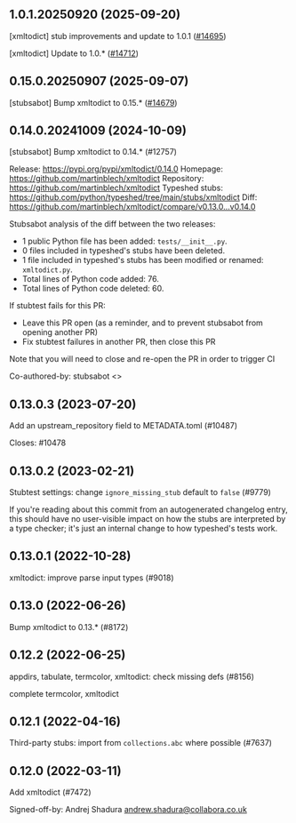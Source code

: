 ## 1.0.1.20250920 (2025-09-20)

[xmltodict] stub improvements and update to 1.0.1 ([#14695](https://github.com/python/typeshed/pull/14695))

[xmltodict] Update to 1.0.* ([#14712](https://github.com/python/typeshed/pull/14712))

## 0.15.0.20250907 (2025-09-07)

[stubsabot] Bump xmltodict to 0.15.* ([#14679](https://github.com/python/typeshed/pull/14679))

## 0.14.0.20241009 (2024-10-09)

[stubsabot] Bump xmltodict to 0.14.* (#12757)

Release: https://pypi.org/pypi/xmltodict/0.14.0
Homepage: https://github.com/martinblech/xmltodict
Repository: https://github.com/martinblech/xmltodict
Typeshed stubs: https://github.com/python/typeshed/tree/main/stubs/xmltodict
Diff: https://github.com/martinblech/xmltodict/compare/v0.13.0...v0.14.0

Stubsabot analysis of the diff between the two releases:
 - 1 public Python file has been added: `tests/__init__.py`.
 - 0 files included in typeshed's stubs have been deleted.
 - 1 file included in typeshed's stubs has been modified or renamed: `xmltodict.py`.
 - Total lines of Python code added: 76.
 - Total lines of Python code deleted: 60.

If stubtest fails for this PR:
- Leave this PR open (as a reminder, and to prevent stubsabot from opening another PR)
- Fix stubtest failures in another PR, then close this PR

Note that you will need to close and re-open the PR in order to trigger CI

Co-authored-by: stubsabot <>

## 0.13.0.3 (2023-07-20)

Add an upstream_repository field to METADATA.toml (#10487)

Closes: #10478

## 0.13.0.2 (2023-02-21)

Stubtest settings: change `ignore_missing_stub` default to `false` (#9779)

If you're reading about this commit from an autogenerated changelog entry, this should have no user-visible impact on how the stubs are interpreted by a type checker; it's just an internal change to how typeshed's tests work.

## 0.13.0.1 (2022-10-28)

xmltodict: improve parse input types (#9018)

## 0.13.0 (2022-06-26)

Bump xmltodict to 0.13.* (#8172)

## 0.12.2 (2022-06-25)

appdirs, tabulate, termcolor, xmltodict: check missing defs (#8156)

complete termcolor, xmltodict

## 0.12.1 (2022-04-16)

Third-party stubs: import from `collections.abc` where possible (#7637)

## 0.12.0 (2022-03-11)

Add xmltodict (#7472)

Signed-off-by: Andrej Shadura <andrew.shadura@collabora.co.uk>

